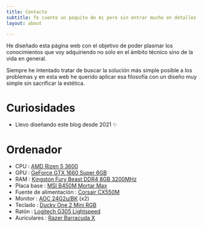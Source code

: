 ```yaml
---
title: Contacto
subtitle: Te cuento un poquito de mi pero sin entrar mucho en detalles no vaya a ser que sepas demasiado
layout: about

---
```


He diseñado esta página web con el objetivo de poder plasmar los conocimientos que voy adquiriendo no solo en el ámbito técnico sino de la vida en general.

Siempre he intentado tratar de buscar la solución más simple posible a los problemas y en esta web he querido aplicar esa filosofía con un diseño muy simple sin sacrificar la estética.

# Curiosidades

- Llevo diseñando este blog desde 2021 ✨

# Ordenador

- CPU : [AMD Rizen 5 3600][cpu]
- GPU : [GeForce GTX 1660 Super 6GB](gpu)
- RAM : [Kingston Fury Beast DDR4 8GB 3200MHz](ram)
- Placa base : [MSI B450M Mortar Max](mb)
- Fuente de alimentación : [Corsair CX550M](ps)
- Monitor : [AOC 24G2u/BK](monitor) (x2)
- Teclado : [Ducky One 2 Mini RGB](keyboard)
- Ratón : [Logitech G305 Lightspeed](mouse)
- Auriculares : [Razer Barracuda X](headphones)

[cpu]: https://www.amd.com/en/products/cpu/amd-ryzen-5-3600
[gpu]: https://www.gigabyte.com/es/Graphics-Card/GV-N166SOC-6GD#kf
[ram]: https://www.kingston.com/en/memory/gaming/kingston-fury-beast-ddr4-rgb-memory
[mb]: https://es.msi.com/Motherboard/B450M-MORTAR-MAX
[ps]: https://www.corsair.com/es/es/Categor%C3%ADas/Productos/Unidades-de-fuente-de-alimentaci%C3%B3n/cxm-series-2015-config/p/CP-9020102-NA
[monitor]: https://eu.aoc.com/en/gaming/products/monitors/24g2u-bk
[keyboard]: https://www.duckychannel.com.tw/en/Ducky-One2-Mini-RGB
[mouse]: https://www.logitechg.com/en-us/products/gaming-mice/g305-lightspeed-wireless-gaming-mouse.910-006376.html
[headphones]: https://www.razer.com/latam-es/gaming-headsets/razer-barracuda-x